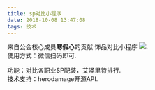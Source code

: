 ```yaml
---
title: sp对比小程序
date: 2018-10-08 13:47:08
tags: 技术
---
```


来自公会核心成员**寒假心**的贡献
饰品对比小程序
![](http://cdn.get-on.cn/%E5%B0%8F%E7%A8%8B%E5%BA%8F.png).   
使用方式：微信扫码即可.  

功能：对比各职业SP配装，艾泽里特排行.  
技术支持：herodamage开源API.  